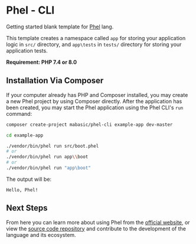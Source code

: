 # Phel - CLI

Getting started blank template for [Phel](https://phel-lang.org/) lang.

This template creates a namespace called `app` for storing your application logic in `src/` directory, and `app\tests` in `tests/` directory for storing your application tests.

**Requirement: PHP 7.4 or 8.0**

## Installation Via Composer

If your computer already has PHP and Composer installed, you may create a new Phel project by using Composer directly. After the application has been created, you may start the Phel application using the Phel CLI's `run` command:

```bash
composer create-project mabasic/phel-cli example-app dev-master

cd example-app

./vendor/bin/phel run src/boot.phel
# or
./vendor/bin/phel run app\\boot
# or
./vendor/bin/phel run "app\boot"
```

The output will be:

```
Hello, Phel!
```

## Next Steps

From here you can learn more about using Phel from the [official website](https://phel-lang.org/), or view the [source code repository](https://github.com/phel-lang/phel-lang) and contribute to the development of the language and its ecosystem.
